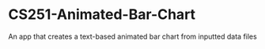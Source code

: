 # CS251-Animated-Bar-Chart
An app that creates a text-based animated bar chart from inputted data files
